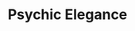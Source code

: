 ---
title: Psychic Elegance
layout: deck
era: 2023
description: 2nd Place World Championships 2023 - Masters - Tord Reklev
links:
  - href: https://limitlesstcg.com/decks/list/8176
    title: Limitless Page
  - href: https://bulbapedia.bulbagarden.net/wiki/Psychic_Elegance_(TCG)
    title: Bulbapedia
cards:
  pokemon:
    - name: Ralts
      set: ASR
      number: 60
      quantity: 3
    - name: Ralts
      set: SIT
      number: 67
      quantity: 1
    - name: Kirlia
      set: SIT
      number: 68
      quantity: 3
    - name: Kirlia
      set: CRE
      number: 60
      quantity: 1
    - name: Gardevoir ex
      set: SVI
      number: 86
      quantity: 2
    - name: Gardevoir
      set: CRE
      number: 61
      quantity: 2
    - name: Zacian V
      set: CEL
      number: 16
      quantity: 1
    - name: Cresselia
      set: LOR
      number: 74
      quantity: 1
    - name: Mew
      set: CEL
      number: 11
      quantity: 1
    - name: Radiant Greninja
      set: ASR
      number: 46
      quantity: 1
    - name: Manaphy
      set: BRS
      number: 41
      quantity: 1
    - name: Lumineon V
      set: BRS
      number: 40
      quantity: 1
  trainers:
    - name: Iono
      set: PAL
      number: 185
      quantity: 3
    - name: Professor's Research
      set: SVI
      number: 189
      quantity: 2
    - name: Boss's Orders
      set: PAL
      number: 172
      quantity: 2
    - name: Battle VIP Pass
      set: FST
      number: 225
      quantity: 4
    - name: Level Ball
      set: BST
      number: 129
      quantity: 4
    - name: Ultra Ball
      set: SVI
      number: 196
      quantity: 3
    - name: Rare Candy
      set: SVI
      number: 191
      quantity: 3
    - name: Fog Crystal
      set: CRE
      number: 140
      quantity: 2
    - name: Super Rod
      set: PAL
      number: 188
      quantity: 2
    - name: Lost Vacuum
      set: LOR
      number: 162
      quantity: 1
    - name: Pal Pad
      set: SVI
      number: 182
      quantity: 1
    - name: Forest Seal Stone
      set: SIT
      number: 156
      quantity: 1
    - name: Artazon
      set: PAL
      number: 171
      quantity: 1
    - name: Collapsed Stadium
      set: BRS
      number: 137
      quantity: 1
  energy:
    - name: Psychic Energy
      set: SVE
      number: 13
      quantity: 10
    - name: Reversal Energy
      set: PAL
      number: 192
      quantity: 2
---